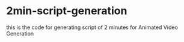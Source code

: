 # 2min-script-generation
this is the code for generating script of 2 minutes for Animated Video Generation 
